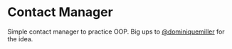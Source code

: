 # Contact Manager
Simple contact manager to practice OOP.
Big ups to [@dominiquemiller](https://github.com/dominiquemiller) for the idea.
